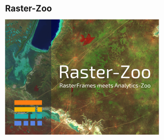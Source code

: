 # Raster-Zoo

<img src="https://github.com/predictiveworks/raster-zoo/blob/main/images/raster-zoo.png" width="800" alt="Raster-Zoo"> 
